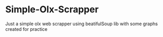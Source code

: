 # Simple-Olx-Scrapper
 Just a simple olx web scrapper using beatifulSoup lib with some graphs created for practice
